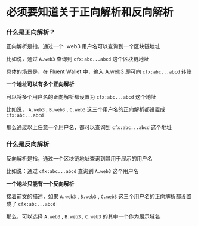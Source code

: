 # 必须要知道关于正向解析和反向解析

### 什么是正向解析？

正向解析是指，通过一个 .web3 用户名可以查询到一个区块链地址

比如说，通过 `A.web3` 查询到 `cfx:abc...abcd` 这个区块链地址

具体的场景是，在 Fluent Wallet 中，输入 A.web3 即可向 `cfx:abc...abcd` 转账

**一个地址可以有多个正向解析**

可以将多个用户名的正向解析都设置为 `cfx:abc...abcd` 这个地址

比如说， `A.web3` , `B.web3` , `C.web3` 这三个用户名的正向解析都设置成 `cfx:abc...abcd`

那么通过以上任意一个用户名，都可以查询到 `cfx:abc...abcd` 这个地址



### 什么是反向解析

反向解析是指，通过一个区块链地址查询到其用于展示的用户名

比如说：通过 `cfx:abc...abcd` 查询到 `A.web3` 这个用户名



**一个地址只能有一个反向解析**

接着前文的描述，如果 `A.web3` , `B.web3` , `C.web3` 这三个用户名的正向解析都设置成了 `cfx:abc...abcd`&#x20;

那么，可以选择 `A.web3` , `B.web3` , `C.web3` 的其中一个作为展示域名
